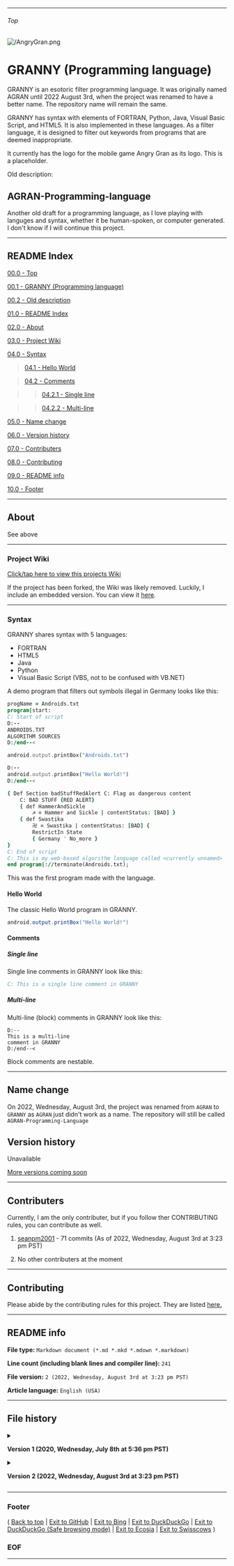 
***

###### Top

![/AngryGran.png](/AngryGran.png)

# GRANNY (Programming language)

GRANNY is an esotoric filter programming language. It was originally named AGRAN until 2022 August 3rd, when the project was renamed to have a better name. The repository name will remain the same.

GRANNY has syntax with elements of FORTRAN, Python, Java, Visual Basic Script, and HTML5. It is also implemented in these languages. As a filter language, it is designed to filter out keywords from programs that are deemed inappropriate.

It currently has the logo for the mobile game Angry Gran as its logo. This is a placeholder.

Old description:

## AGRAN-Programming-language
Another old draft for a programming language, as I love playing with languges and syntax, whether it be human-spoken, or computer generated. I don't know if I will continue this project.

***

## README Index

[00.0 - Top](#Top)

[00.1 - GRANNY (Programming language)](#GRANNY-Programming-language)

[00.2 - Old description](#AGRAN-Programming-language)

[01.0 - README Index](#README-Index)

[02.0 - About](#About)

[03.0 - Project Wiki](#Project-Wiki)

[04.0 - Syntax](#Syntax)

> [04.1 - Hello World](#Hello-World)

> [04.2 - Comments](#Comments)

> > [04.2.1 - Single line](#Single-line)

> > [04.2.2 - Multi-line](#Multi-line)

[05.0 - Name change](#Name-change)

[06.0 - Version history](#Version-history)

[07.0 - Contributers](#Contributers)

[08.0 - Contributing](#Contributing)

[09.0 - README info](#README-info)

[10.0 - Footer](#Footer)

***

## About

See above

***

### Project Wiki

[Click/tap here to view this projects Wiki](https://github.com/seanpm2001/AGRAN-Programming-language/Wiki/)

If the project has been forked, the Wiki was likely removed. Luckily, I include an embedded version. You can view it [here](/External/ProjectWiki/).

***

### Syntax

GRANNY shares syntax with 5 languages:

- FORTRAN
- HTML5
- Java
- Python
- Visual Basic Script (VBS, not to be confused with VB.NET)

A demo program that filters out symbols illegal in Germany looks like this:

```fortran
progName = Androids.txt
program|start:
C: Start of script
D:--
ANDROIDS.TXT
ALGORITHM SOURCES
D:/end--<

android.output.printBox("Androids.txt")

D:--
android.output.printBox("Hello World!")
D:/end--<

{ Def Section badStuffRedAlert C: Flag as dangerous content
	C: BAD STUFF {RED ALERT}
	{ def HammerAndSickle
		☭ = Hammer and Sickle | contentStatus: [BAD] }
	{ def Swastika
		卍 = Swastika | contentStatus: [BAD] {
		RestrictIn State
		{ Germany ' No_more }
}
C: End of script
C: This is my web-based algorithm language called <currently unnamed>
end program|://terminate(Androids.txt);
```

This was the first program made with the language.

#### Hello World

The classic Hello World program in GRANNY.

```java
android.output.printBox("Hello World!")
```

#### Comments

##### Single line

Single line comments in GRANNY look like this:

```fortran
C: This is a single line comment in GRANNY
```

##### Multi-line

Multi-line (block) comments in GRANNY look like this:

```granny
D:--
This is a multi-line
comment in GRANNY
D:/end--<
```

Block comments are nestable.

***

## Name change

On 2022, Wednesday, August 3rd, the project was renamed from `AGRAN` to `GRANNY` as `AGRAN` just didn't work as a name. The repository will still be called `AGRAN-Programming-Language`

## Version history

Unavailable

[More versions coming soon](https://www.example.com/)

***

## Contributers

Currently, I am the only contributer, but if you follow ther CONTRIBUTING rules, you can contribute as well.

1. [seanpm2001](https://github.com/seanpm2001/) - 71 commits (As of 2022, Wednesday, August 3rd at 3:23 pm PST)

2. No other contributers at the moment

***

## Contributing

Please abide by the contributing rules for this project. They are listed [here.](https://github.com/seanpm2001/AGRAN-Programming-language/blob/master/CONTRIBUTING.md)

***

## README info

**File type:** `Markdown document (*.md *.mkd *.mdown *.markdown)`

**Line count (including blank lines and compiler line):** `241`

**File version:** `2 (2022, Wednesday, August 3rd at 3:23 pm PST)`

**Article language:** `English (USA)`

***

## File history

<details><summary><p lang="en"><b>Version 1 (2020, Wednesday, July 8th at 5:36 pm PST)</b></p></summary>

**Changes:**

- [x] Started the file
- [x] Added the title section
- [x] Added the index
- [x] Added the `about` section
- [x] Added the `project Wiki` section
- [x] Added the `Version history` section
- [x] Added the `Contributors` section
- [x] Added the `Contributing` section
- [x] Added the `README info` section
- [x] Added the `Footer` section
- [ ] No other changes in version 1

</details>

<details><summary><p lang="en"><b>Version 2 (2022, Wednesday, August 3rd at 3:23 pm PST)</b></p></summary>

**Changes:**

- [x] Updated the title section
- [x] Updated the index
- [x] Added the placeholder project logo
- [x] Added the `syntax` section
- - [x] Added the `hello world` subsection
- - [x] Added the `comments` subsection
- - - [x] Added the `single line` subsubsection
- - - [x] Added the `multi-line` subsubsection
- [x] Added the `name change` section
- [x] Updated the `project Wiki` section
- [x] Updated the `Contributors` section
- [x] Updated the `README info` section
- [x] Updated the footer
- [ ] No other changes in version 2

</details>

***

### Footer

( [Back to top](#Top) | [Exit to GitHub](https://github.com) | [Exit to Bing](https://www.bing.com/) | [Exit to DuckDuckGo](https://duckduckgo.com/) | [Exit to DuckDuckGo (Safe browsing mode)](https://safe.duckduckgo.com/) | [Exit to Ecosia](https://www.ecosia.org) | [Exit to Swisscows](https://www.swisscows.com/) )

### EOF

***
